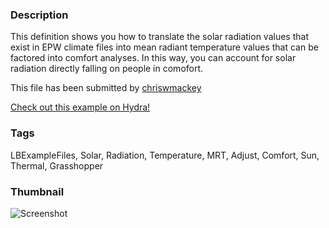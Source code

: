 ### Description 
This definition shows you how to translate the solar radiation values that exist in EPW climate files into mean radiant temperature values that can be factored into comfort analyses. In this way, you can account for solar radiation directly falling on people in comofort.

This file has been submitted by [chriswmackey](https://github.com/chriswmackey)

[Check out this example on Hydra!](http://hydrashare.github.io/hydra/viewer?owner=chriswmackey&fork=hydra_2&id=Accounting_for_Solar_Radiation_in_Comfort)
### Tags 
LBExampleFiles, Solar, Radiation, Temperature, MRT, Adjust, Comfort, Sun, Thermal, Grasshopper
### Thumbnail 
![Screenshot](https://raw.githubusercontent.com/chriswmackey/hydra/master/Accounting_for_Solar_Radiation_in_Comfort/thumbnail.png)
